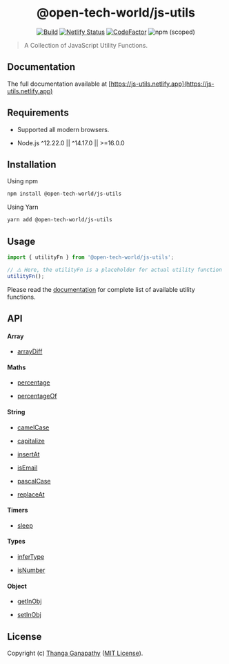 <div align="center">

# @open-tech-world/js-utils

[![Build](https://github.com/open-tech-world/js-utils/actions/workflows/build.yml/badge.svg)](https://github.com/open-tech-world/js-utils/actions/workflows/build.yml) [![Netlify Status](https://api.netlify.com/api/v1/badges/46461c00-ef9b-4e68-a60e-390f8d030ed4/deploy-status)](https://app.netlify.com/sites/js-utils/deploys) [![CodeFactor](https://www.codefactor.io/repository/github/open-tech-world/js-utils/badge/main)](https://www.codefactor.io/repository/github/open-tech-world/js-utils/overview/main) ![npm (scoped)](https://img.shields.io/npm/v/@open-tech-world/js-utils?color=blue)

</div>

> A Collection of JavaScript Utility Functions.

## Documentation

The full documentation available at [https://js-utils.netlify.app](https://js-utils.netlify.app)

## Requirements

- Supported all modern browsers.

- Node.js ^12.22.0 || ^14.17.0 || >=16.0.0

## Installation

Using npm

```sh
npm install @open-tech-world/js-utils
```

Using Yarn

```sh
yarn add @open-tech-world/js-utils
```

## Usage

```ts
import { utilityFn } from '@open-tech-world/js-utils';

// ⚠️ Here, the utilityFn is a placeholder for actual utility function name.
utilityFn();
```

Please read the [documentation](https://js-utils.netlify.app/) for  complete list of available utility functions.

## API

#### Array

 - [arrayDiff](https://js-utils.netlify.app/docs/Array/arrayDiff)

#### Maths

 - [percentage](https://js-utils.netlify.app/docs/Maths/percentage)

 - [percentageOf](https://js-utils.netlify.app/docs/Maths/percentageOf)

#### String

 - [camelCase](https://js-utils.netlify.app/docs/String/camelCase)

 - [capitalize](https://js-utils.netlify.app/docs/String/capitalize)

 - [insertAt](https://js-utils.netlify.app/docs/String/insertAt)

 - [isEmail](https://js-utils.netlify.app/docs/String/isEmail)

 - [pascalCase](https://js-utils.netlify.app/docs/String/pascalCase)

 - [replaceAt](https://js-utils.netlify.app/docs/String/replaceAt)

#### Timers

 - [sleep](https://js-utils.netlify.app/docs/Timers/sleep)

#### Types

 - [inferType](https://js-utils.netlify.app/docs/Types/inferType)

 - [isNumber](https://js-utils.netlify.app/docs/Types/isNumber)

#### Object

 - [getInObj](https://js-utils.netlify.app/docs/Object/getInObj)

 - [setInObj](https://js-utils.netlify.app/docs/Object/setInObj)

## License

Copyright (c) [Thanga Ganapathy](https://github.com/Thanga-Ganapathy) ([MIT License](./LICENSE)).
